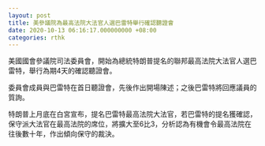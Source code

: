 ```yaml
---
layout: post
title: 美參議院為最高法院大法官人選巴雷特舉行確認聽證會
date: 2020-10-13 06:16:17.000000000 +08:00
categories: rthk
---
```


美國國會參議院司法委員會，開始為總統特朗普提名的聯邦最高法院大法官人選巴雷特，舉行為期4天的確認聽證會。

委員會成員與巴雷特在首日聽證會，先後作出開場陳述；之後巴雷特將回應議員的質詢。

特朗普上月底在白宮宣布，提名巴雷特最高法院大法官，若巴雷特的提名獲確認，保守派大法官在最高法院的席位，將擴大至6比3，分析認為有機會令最高法院在往後數十年，作出傾向保守的裁決。
